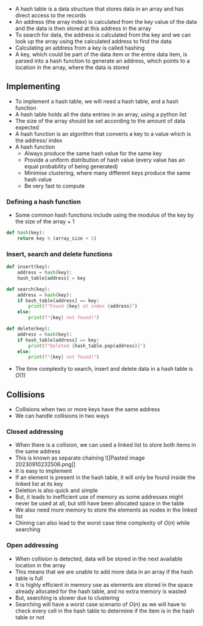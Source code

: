 - A hash table is a data structure that stores data in an array and has direct access to the records
- An address (the array index) is calculated from the key value of the data and the data is then stored at this address in the array
- To search for data, the address is calculated from the key and we can look up the array using the calculated address to find the data
- Calculating an address from a key is called hashing
- A key, which could be part of the data item or the entire data item, is parsed into a hash function to generate an address, which points to a location in the array, where the data is stored
## Implementing
- To implement a hash table, we will need a hash table, and a hash function
- A hash table holds all the data entries in an array, using a python list
- The size of the array should be set according to the amount of data expected
- A hash function is an algorithm that converts a key to a value which is the address/ index
- A hash function
	- Always produce the same hash value for the same key
	- Provide a uniform distribution of hash value (every value has an equal probability of being generated)
	- Minimise clustering, where many different keys produce the same hash value
	- Be very fast to compute
### Defining a hash function
- Some common hash functions include using the modulus of the key by the size of the array + 1
```Python
def hash(key):
	return key % (array_size + 1)
```
### Insert, search and delete functions
```Python
def insert(key):
	address = hash(key):
	hash_table[address] = key

def search(key):
	address = hash(key):
	if hash_table[address] == key:
		print(f"Found {key} at index {address}")
	else:
		print(f"{key} not found!")

def delete(key):
	address = hash(key):
	if hash_table[address] == key:
		print(f"Deleted {hash_table.pop(address)}")
	else:
		print(f"{key} not found!")
```
- The time complexity to search, insert and delete data in a hash table is $O(1)$
## Collisions
- Collisions when two or more keys have the same address
- We can handle collisions in two ways
### Closed addressing
- When there is a collision, we can used a linked list to store both items in the same address
- This is known as separate chaining
![[Pasted image 20230910232506.png]]
- It is easy to implement
- If an element is present in the hash table, it will only be found inside the linked list at its key
- Deletion is also quick and simple
- But, it leads to inefficient use of memory as some addresses might never be used at all, but still have been allocated space in the table
- We also need more memory to store the elements as nodes in the linked list
- Chining can also lead to the worst case time complexity of $O(n)$ while searching
### Open addressing
- When collision is detected, data will be stored in the next available location in the array
- This means that we are unable to add more data in an array if the hash table is full
- It is highly efficient in memory use as elements are stored in the space already allocated for the hash table, and no extra memory is wasted
- But, searching is slower due to clustering
- Searching will have a worst case scenario of $O(n)$ as we will have to check every cell in the hash table to determine if the item is in the hash table or not